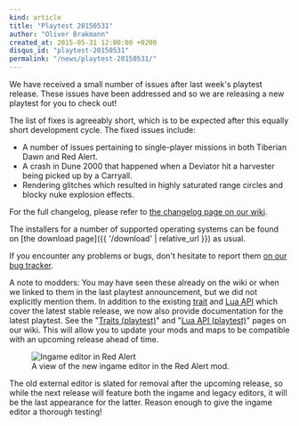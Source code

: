 ```yaml
---
kind: article
title: "Playtest 20150531"
author: "Oliver Brakmann"
created_at: 2015-05-31 12:00:00 +0200
disqus_id: "playtest-20150531"
permalink: "/news/playtest-20150531/"
---
```


We have received a small number of issues after last week's playtest release. These issues have been addressed and so we are releasing a new playtest for you to check out!

The list of fixes is agreeably short, which is to be expected after this equally short development cycle. The fixed issues include:

* A number of issues pertaining to single-player missions in both Tiberian Dawn and Red Alert.
* A crash in Dune 2000 that happened when a Deviator hit a harvester being picked up by a Carryall.
* Rendering glitches which resulted in highly saturated range circles and blocky nuke explosion effects.

For the full changelog, please refer to [the changelog page on our wiki](https://github.com/OpenRA/OpenRA/wiki/Changelog/a6a28470f394e6f367ac3c9c155c9e9091a9c2d9).

The installers for a number of supported operating systems can be found on [the download page]({{ '/download' | relative_url }}) as usual.

If you encounter any problems or bugs, don't hesitate to report them [on our bug tracker](https://bugs.openra.net).

A note to modders: You may have seen these already on the wiki or when we linked to them in the last playtest announcement, but we did not explicitly mention them. In addition to the existing [trait](https://wiki.openra.net/Traits) and [Lua API](https://wiki.openra.net/Lua-API)  which cover the latest stable release, we now also provide documentation for the latest playtest. See the "[Traits (playtest)](https://wiki.openra.net/Traits-(playtest))" and "[Lua API (playtest)](https://wiki.openra.net/Lua-API-(playtest))" pages on our wiki. This will allow you to update your mods and maps to be compatible with an upcoming release ahead of time.

<figure>
  <img src="{{ '/images/news/20150531-ra-editor.webp' | relative_url }}" alt="Ingame editor in Red Alert" />
  <figcaption>A view of the new ingame editor in the Red Alert mod.</figcaption>
</figure>

The old external editor is slated for removal after the upcoming release, so while the next release will feature both the ingame and legacy editors, it will be the last appearance for the latter. Reason enough to give the ingame editor a thorough testing!
